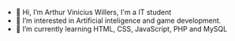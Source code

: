 - 👋 Hi, I’m Arthur Vinicius Willers, I'm a IT student
- 👀 I’m interested in Artificial inteligence and game development.
- 🌱 I’m currently learning HTML, CSS, JavaScript, PHP and MySQL
